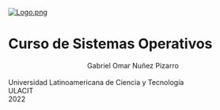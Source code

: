 [![Logo.png](https://i.postimg.cc/TPvjD7ws/Logo.png)](https://postimg.cc/v4X6Rv57)
# Curso de Sistemas Operativos


<center>Gabriel Omar Nuñez Pizarro</center> <br>
Universidad Latinoamericana de Ciencia y Tecnología <br>
ULACIT <br>
2022 
